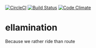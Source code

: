 [![CircleCI](https://circleci.com/gh/arvidsvensson/ellamination.svg?style=svg)](https://circleci.com/gh/arvidsvensson/ellamination)
[![Build Status](https://travis-ci.org/arvidsvensson/ellamination.svg?branch=master)](https://travis-ci.org/arvidsvensson/ellamination)
[![Code Climate](https://codeclimate.com/github/arvidsvensson/ellamination/badges/gpa.svg)](https://codeclimate.com/github/arvidsvensson/ellamination)

# ellamination
Because we rather ride than route
